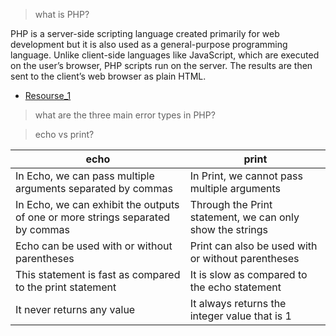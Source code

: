 > what is PHP?

PHP is a server-side scripting language created primarily for web development but it is also used as a general-purpose programming language. Unlike client-side languages like JavaScript, which are executed on the user’s browser, PHP scripts run on the server. The results are then sent to the client’s web browser as plain HTML.

- [Resourse_1](https://www.geeksforgeeks.org/php-introduction/)

> what are the three main error types in PHP?

> echo vs print?

| echo | print |
|------|--------|
|In Echo, we can pass multiple arguments separated by commas|	In Print, we cannot pass multiple arguments|
|In Echo, we can exhibit the outputs of one or more strings separated by commas|	Through the Print statement, we can only show the strings|
|Echo can be used with or without parentheses	|Print can also be used with or without parentheses|
|This statement is fast as compared to the print statement|	It is slow as compared to the echo statement|
|It never returns any value|	It always returns the integer value that is 1 |
